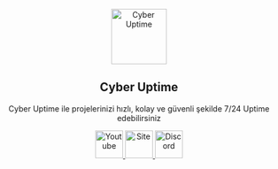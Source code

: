 <p align="center">
 <img width="100px" src="https://cdn.discordapp.com/attachments/1128394278272499948/1230611303656194149/iconn.png?ex=6633f316&is=66217e16&hm=09e16e3d2b3626142ee85aea1b98b2970491586506e2806d00232bb9dc589f86&" align="center" href="https://github.com/CyberUptime/CyberUptime" alt="Cyber Uptime" />
 <h2 align="center">Cyber Uptime</h2>
 <p align="center">Cyber Uptime ile projelerinizi hızlı, kolay ve güvenli şekilde 7/24 Uptime edebilirsiniz</p>
</p>
  <p align="center">
    <a href="https://www.youtube.com/@CyberUptime">
      <img width="50px" alt="Youtube" src="https://cdn.discordapp.com/attachments/1128394278272499948/1220996639087525958/Background_1.png?ex=6610f8bb&is=65fe83bb&hm=8d306d9a790ad49882ac936f123015da03d362f3845c0acbbdbf2072c01b8174&" />
    </a>
    <a href="https://www.cyberuptime.fast-page.org">
      <img width="50px" alt="Site" src="https://cdn.discordapp.com/attachments/1128394278272499948/1220996638638604318/Background_3.png?ex=6610f8bb&is=65fe83bb&hm=a68571e36e3ef1158e8203b188b9ca217ce4129675770ddaa196ff0de7a77a41&" />
    </a>
<a href="https://discord.gg/Yq2bESWSRm">
      <img width="50px" alt="Discord" src="https://cdn.discordapp.com/attachments/1128394278272499948/1220996638861037618/Background_2.png?ex=6610f8bb&is=65fe83bb&hm=17dbd9294c6834d720a25fc5915685f7f1eccc983cdaabd73fa19eb8b0f48423&" />
    </a>
